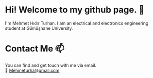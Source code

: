 # Hi! Welcome to my github page. 👋

I'm Mehmet Hıdır Turhan. I am an electrical and electronics engineering student at Gümüşhane University.

# Contact Me 📫

You can find and get touch with me via email.  
📧 Mehmeturha@gmail.com

